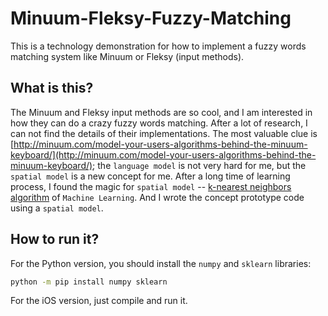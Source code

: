 # Minuum-Fleksy-Fuzzy-Matching
This is a technology demonstration for how to implement a fuzzy words matching system like Minuum or Fleksy (input methods).

## What is this?
The Minuum and Fleksy input methods are so cool, and I am interested in how they can do a crazy fuzzy words matching. After a lot of research, I can not find the details of their implementations. The most valuable clue is [http://minuum.com/model-your-users-algorithms-behind-the-minuum-keyboard/](http://minuum.com/model-your-users-algorithms-behind-the-minuum-keyboard/); the `language model` is not very hard for me, but the `spatial model` is a new concept for me. After a long time of learning process, I found the magic for `spatial model` --  [k-nearest neighbors algorithm](http://en.wikipedia.org/wiki/K-nearest_neighbors_algorithm) of `Machine Learning`. And I wrote the concept prototype code using a `spatial model`.

## How to run it?
For the Python version, you should install the `numpy` and `sklearn` libraries:

```bash
python -m pip install numpy sklearn
```

For the iOS version, just compile and run it.
